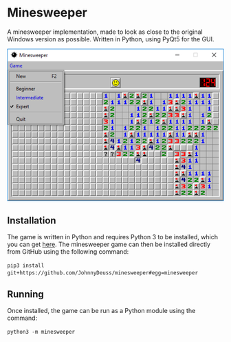 # Minesweeper
A minesweeper implementation, made to look as close to the original Windows version as possible.
Written in Python, using PyQt5 for the GUI.

![Screenshot](/screenshots/screenshot.png)

## Installation
The game is written in Python and requires Python 3 to be installed, which you can get
[here](https://www.python.org/download/releases/3.0/). The minesweeper game can then be installed directly from GitHub
using the following command:

`pip3 install git+https://github.com/JohnnyDeuss/minesweeper#egg=minesweeper`

## Running
Once installed, the game can be run as a Python module using the command:

`python3 -m minesweeper`
